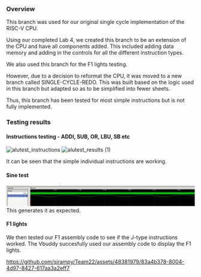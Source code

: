 ### Overview
This branch was used for our original single cycle implementation of the RISC-V CPU. 

Using our completed Lab 4, we created this branch to be an extension of the CPU and have all components added. This included adding data memory and adding in the controls for all the different instruction types.

We also used this branch for the F1 lights testing.

However, due to a decision to reformat the CPU, it was moved to a new branch called SINGLE-CYCLE-REDO. This was built based on the logic used in this branch but adapted so as to be simplified into fewer sheets. 

Thus, this branch has been tested for most simple instructions but is not fully implemented.

 ### Testing results
 #### Instructions testing - ADDI, SUB, OR, LBU, SB etc
<img width="227" alt="alutest_instructions" src="https://github.com/sirampy/Team22/assets/48381979/8b24a0d2-5d1f-472f-be88-43f67720a553">
<img width="1018" alt="alutest_results (1)" src="https://github.com/sirampy/Team22/assets/48381979/d6b6609c-1d60-476a-9524-15a0807f0cbb">

It can be seen that the simple individual instructions are working.

#### Sine test
![Sine test](images/sine_working.png)
This generates it as expected.

#### F1 lights
We then tested our F1 assembly code to see if the J-type instructions worked. The Vbuddy succesfully used our assembly code to display the F1 lights.


https://github.com/sirampy/Team22/assets/48381979/83a4b378-8004-4d97-8427-617aa3a2eff7

